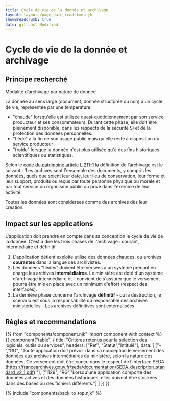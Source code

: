 ```yaml
---
title: Cycle de vie de la donnée et archivage
layout: layouts/page_date_readtime.njk
showBreadcrumb: true
date: git Last Modified
---
```


# Cycle de vie de la donnée et archivage
  
## Principe recherché  
  
Modalité d’archivage par nature de donnée

La donnée au sens large (document, donnée structurée ou non) a un cycle de vie, représentée par une température.

- "chaude" lorsqu'elle est utilisée quasi-quotidiennement par son service producteur et ses consommateurs. Durant cette phase, elle doit être pleinement disponible, dans les respects de la sécurité Si et de la protection des données personnelles.
- "tiède" à la fin de son usage public mais qu'elle reste à disposition du service producteur
- "froide" lorsque la donnée n'est plus utilisée qu'à des fins historiques scientifiques ou statistiques.

Selon le [code du patrimoine article L 211-1](https://www.legifrance.gouv.fr/affichCodeArticle.do?cidTexte=LEGITEXT000006074236&idArticle=LEGIARTI000006845559&dateTexte=&categorieLien=cid) la définition de l’archivage est le suivant :  'Les archives sont l'ensemble des documents, y compris les données, quels que soient leur date, leur lieu de conservation, leur forme et leur support, produits ou reçus par toute personne physique ou morale et par tout service ou organisme public ou privé dans l'exercice de leur activité'. 

Toutes les données sont considérées comme des archives dès leur création. 

## Impact sur les applications

L'application doit prendre en compte dans sa conception le cycle de vie de la donnée. C'est à dire les trois phases de l'archivage : courant, intermédiaire et définitif.

1. L'application détient exploite utilise des données chaudes, ou archives **courantes** dans la langue des archivistes.
2. Les données "tièdes" doivent être versées à un système prenant en charge les archives **intermédiaires**. Le ministère est doté d'un système d'archivage intermédiaire et il convient de s'assurer que le versement pourra être mis en place avec un minimum d'effort (respect des interfaces).
3. La dernière phase concerne l'archivage **définitif** - ou la destruction, le scénario est sous la responsabilité du responsable des archives ministérielles - Les archives définitives sont externalisées 

## Règles et recommandations  

{% from "components/component.njk" import component with context %}
{{ component("table", {
    title: "Critères retenus pour la sélection des logiciels, outils ou services",
    headers: ["Ref", "Statut","Intitulé"],
    data: [
        ["-","RG", "Toute application doit prévoir dans sa conception le versement des données aux archives intermédiaires du ministère, selon la nature des données. Ce versement  doit être conçu dans le respect de l'interface SEDA (https://francearchives.gouv.fr/seda/documentation/SEDA_description_standard_v2_1.pdf)."],
        ["1129", "RG","Lorsqu'une application comporte des données actives et des données historiques, elles doivent être stockées dans des bases ou des fichiers différents."]
    ]
}) }}


{% include "components/back_to_top.njk" %}
